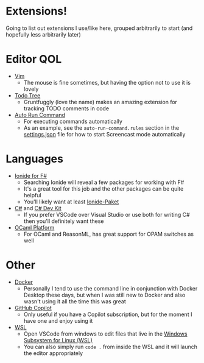# Extensions!
Going to list out extensions I use/like here, grouped arbitrarily to start (and hopefully less arbitrarily later)

# Editor QOL
* [Vim](https://marketplace.visualstudio.com/items?itemName=vscodevim.vim)
  * The mouse is fine sometimes, but having the option not to use it is lovely
* [Todo Tree](https://marketplace.visualstudio.com/items?itemName=Gruntfuggly.todo-tree)
  * Gruntfuggly (love the name) makes an amazing extension for tracking TODO comments in code
* [Auto Run Command](https://marketplace.visualstudio.com/items?itemName=gabrielgrinberg.auto-run-command)
  * For executing commands automatically
  * As an example, see the `auto-run-command.rules` section in the [settings.json](settings.json) file for how to start Screencast mode automatically

# Languages
* [Ionide for F#](https://marketplace.visualstudio.com/items?itemName=Ionide.Ionide-fsharp)
  * Searching Ionide will reveal a few packages for working with F#
  * It's a great tool for this job and the other packages can be quite helpful
  * You'll likely want at least [Ionide-Paket](https://marketplace.visualstudio.com/items?itemName=Ionide.Ionide-Paket)
* [C#](https://marketplace.visualstudio.com/items?itemName=ms-dotnettools.csharp) and [C# Dev Kit](https://marketplace.visualstudio.com/items?itemName=ms-dotnettools.csdevkit)
  * If you prefer VSCode over Visual Studio or use both for writing C# then you'll definitely want these
* [OCaml Platform](https://marketplace.visualstudio.com/items?itemName=ocamllabs.ocaml-platform)
  * For OCaml and ReasonML, has great support for OPAM switches as well

# Other
* [Docker](https://marketplace.visualstudio.com/items?itemName=ms-azuretools.vscode-docker)
  * Personally I tend to use the command line in conjunction with Docker Desktop these days, but when I was still new to Docker and also wasn't using it all the time this was great
* [GitHub Copilot](https://marketplace.visualstudio.com/items?itemName=GitHub.copilot)
  * Only useful if you have a Copilot subscription, but for the moment I have one and enjoy using it
* [WSL](https://marketplace.visualstudio.com/items?itemName=ms-vscode-remote.remote-wsl)
  * Open VSCode from windows to edit files that live in the [Windows Subsystem for Linux (WSL)](https://learn.microsoft.com/en-us/windows/wsl/)
  * You can also simply run `code .` from inside the WSL and it will launch the editor appropriately
